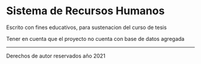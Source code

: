 # Sistema de Recursos Humanos

Escrito con fines educativos, para sustenacion del curso de tesis

Tener en cuenta que el proyecto no cuenta con base de datos agregada

---
Derechos de autor reservados año 2021

